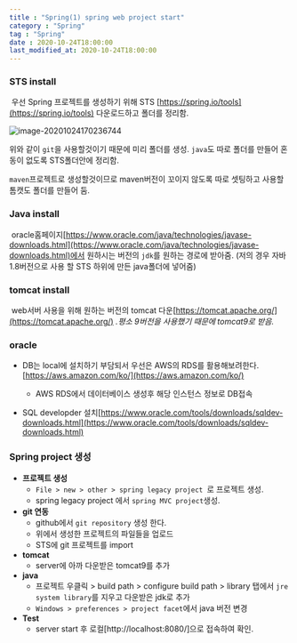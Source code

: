 ```yaml
---
title : "Spring(1) spring web project start"
category : "Spring"
tag : "Spring"
date : 2020-10-24T18:00:00
last_modified_at: 2020-10-24T18:00:00
---
```


### STS install

​	우선 Spring 프로젝트를 생성하기 위해 STS [https://spring.io/tools](https://spring.io/tools) 다운로드하고 폴더를 정리함.

<img src="/assets/images/posts/image-20201024170236744.png" alt="image-20201024170236744" class="image-shadow-card" />

위와 같이 `git`을 사용할것이기 때문에 미리 폴더를 생성. `java`도 따로 폴더를 만들어 혼동이 없도록 STS폴더안에 정리함.

`maven`프로젝트로 생성할것이므로 maven버전이 꼬이지 않도록 따로 셋팅하고 사용할 톰캣도 폴더를 만들어 둠.



### Java install

​	oracle홈페이지[https://www.oracle.com/java/technologies/javase-downloads.html](https://www.oracle.com/java/technologies/javase-downloads.html)에서 원하시는 버전의 `jdk`를 원하는 경로에 받아줌. (저의 경우 자바 1.8버전으로 사용 할 STS 하위에 만든 java폴더에 넣어줌)



### tomcat install

​	web서버 사용을 위해 원하는 버전의 tomcat 다운[https://tomcat.apache.org/](https://tomcat.apache.org/) *.평소 9버전을 사용했기 때문에 tomcat9로 받음.*



### oracle

- DB는 local에 설치하기 부담되서 우선은 AWS의 RDS를 활용해보려한다.[https://aws.amazon.com/ko/](https://aws.amazon.com/ko/)
  - AWS RDS에서 데이터베이스 생성후 해당 인스턴스 정보로 DB접속

- SQL developder 설치[https://www.oracle.com/tools/downloads/sqldev-downloads.html](https://www.oracle.com/tools/downloads/sqldev-downloads.html)



### Spring project 생성

- **프로젝트 생성**
  - `File > new > other > spring legacy project `로 프로젝트 생성.
  - spring legacy project 에서 `spring MVC project`생성.
- **git 연동**
  - github에서 `git repository` 생성 한다.
  - 위에서 생성한 프로젝트의 파일들을 업로드 
  - STS에 git 프로젝트를 import
- **tomcat**
  - server에 아까 다운받은 tomcat9를 추가
- **java**
  - 프로젝트 우클릭 > build path > configure build path > library 탭에서 `jre system library`를 지우고 다운받은 jdk로 추가
  - `Windows > preferences > project facet`에서  java 버전 변경
- **Test**
  - server start 후 로컬[http://localhost:8080/]으로 접속하여 확인.




